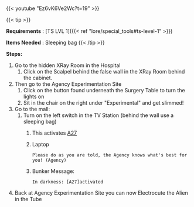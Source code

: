 ####
{{< youtube "Ez6vK6Ve2Wc?t=19" >}}

{{< tip >}}

**Requirements** : [TS LVL 1]({{< ref "lore/special_tools#ts-level-1" >}})

**Items Needed** : Sleeping bag
{{< /tip >}}


**Steps:**

1. Go to the hidden XRay Room in the Hospital
	1. Click on the Scalpel behind the false wall in the XRay Room behind the cabinet.
2. Then go to the Agency Experimentation Site
	1. Click on the button found underneath the Surgery Table to turn the lights on
	2. Sit in the chair on the right under "Experimental" and get slimmed!
3. Go to the mall:
	1. Turn on the left switch in the TV Station (behind the wall use a sleeping bag)
		1. This activates [A27](../../casebook/light_panel#a27)
		1. Laptop
		
			`Please do as you are told, the Agency knows what's best for you! (Agency)`
		2. Bunker Message:
		
			`In darkness: [A27]activated`
4. Back at Agency Experimentation Site you can now Electrocute the Alien in the Tube

